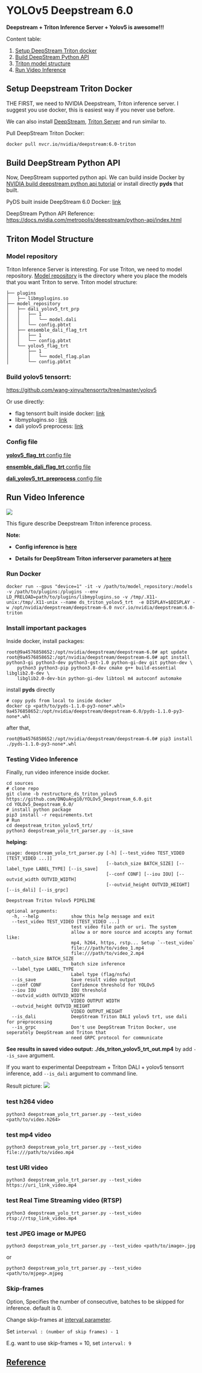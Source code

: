 # YOLOv5 Deepstream 6.0

**Deepstream + Triton Inference Server + Yolov5 is awesome!!!**

Content table:
1. [Setup DeepStream Triton docker](#setup-deepstream-triton-docker)
2. [Build DeepStream Python API](#build-deepstream-python-api) 
3. [Triton model structure](#triton-model-structure)
4. [Run Video Inference](#run-video-inference)

## Setup Deepstream Triton Docker
THE FIRST, we need to NVIDIA Deepstream, Triton inference server. I suggest you use docker, this is easiest way if you never use before. 

We can also install [DeepStream](https://docs.nvidia.com/metropolis/deepstream/dev-guide/text/DS_Quickstart.html#dgpu-setup-for-ubuntu), [Triton Server](https://github.com/triton-inference-server/server) and run similar to.

Pull DeepStream Triton Docker:
```bash
docker pull nvcr.io/nvidia/deepstream:6.0-triton
```

## Build DeepStream Python API
Now, DeepStream supported python api. We can build inside Docker by [NVIDIA build deepstream python api tutorial](https://github.com/NVIDIA-AI-IOT/deepstream_python_apps/tree/master/bindings) or install directly **pyds** that built.

PyDS built inside DeepStream 6.0 Docker: [link](https://drive.google.com/file/d/1ZeEtzNIdNJvwopyBZwCNk7kjarTE2bsA/view?usp=sharing)

DeepStream Python API Reference: https://docs.nvidia.com/metropolis/deepstream/python-api/index.html

## Triton Model Structure
### Model repository
Triton Inference Server is interesting.
For use Triton, we need to model repository. [Model repository](https://github.com/triton-inference-server/server/blob/main/docs/model_repository.md#model-repository) is the directory where you place the models that you want Triton to serve. 
Triton model structure:
```
├── plugins
│   ├── libmyplugins.so
├── model_repository
│   ├── dali_yolov5_trt_prp
│   │   ├── 1
│   │   │   └── model.dali
│   │   └── config.pbtxt
│   ├── ensemble_dali_flag_trt
│   │   ├── 1
│   │   └── config.pbtxt
│   └── yolov5_flag_trt
│       ├── 1
│       │   └── model_flag.plan
│       └── config.pbtxt

```

### Build yolov5 tensorrt: 
https://github.com/wang-xinyu/tensorrtx/tree/master/yolov5

Or use directly:
- flag tensorrt built inside docker: [link](https://drive.google.com/file/d/1zHBqrup_FHYAX8l9r72UtE9VCf9HYPGg/view?usp=sharing)
- libmyplugins.so : [link](https://drive.google.com/file/d/1MVV96ao1LHXv53zOZPzejf8b1TWpIw7u/view?usp=sharing)
- dali yolov5 preprocess: [link](https://drive.google.com/file/d/17rOQzY7HOyoPnWPjCwn7N6QCPwQbBgVA/view?usp=sharing)

### Config file
[**yolov5_flag_trt** config file](./triton_server_config_file/yolov5_flag_trt_config.pbtxt)

[**ensemble_dali_flag_trt** config file](./triton_server_config_file/ensemble_dali_flag_trt_config.pbtxt)

[**dali_yolov5_trt_preprocess** config file](./triton_server_config_file/dali_yolov5_trt_preprocess_config.pbtxt)

## Run Video Inference 
![](./fig_ds_triton.PNG)

This figure describe Deepstream Triton inference process.

**Note:**

- **Config inference is [here](./config_ds_triton_infer/ds_yolov5_trt_nopostprocess.txt)**

- **Details for DeepStream Triton inferserver parameters at [here](https://docs.nvidia.com/metropolis/deepstream/dev-guide/text/DS_plugin_gst-nvinferserver.html)**

### Run Docker
```
docker run --gpus "device=1" -it -v /path/to/model_repository:/models -v /path/to/plugins:/plugins --env LD_PRELOAD=path/to/plugins/libmyplugins.so -v /tmp/.X11-unix:/tmp/.X11-unix --name ds_triton_yolov5_trt  -e DISPLAY=$DISPLAY -w /opt/nvidia/deepstream/deepstream-6.0 nvcr.io/nvidia/deepstream:6.0-triton
```

### Install important packages
Inside docker, install packages:
```
root@9a4576858652:/opt/nvidia/deepstream/deepstream-6.0# apt update
root@9a4576858652:/opt/nvidia/deepstream/deepstream-6.0# apt install python3-gi python3-dev python3-gst-1.0 python-gi-dev git python-dev \
    python3 python3-pip python3.8-dev cmake g++ build-essential libglib2.0-dev \
    libglib2.0-dev-bin python-gi-dev libtool m4 autoconf automake 
```

install **pyds** directly
```
# copy pyds from local to inside docker 
docker cp <path/to/pyds-1.1.0-py3-none*.whl> 9a4576858652:/opt/nvidia/deepstream/deepstream-6.0/pyds-1.1.0-py3-none*.whl
```
after that,
```
root@9a4576858652:/opt/nvidia/deepstream/deepstream-6.0# pip3 install ./pyds-1.1.0-py3-none*.whl
```

### Testing Video Inference
Finally, run video inference inside docker.
```
cd sources
# clone repo
git clone -b restructure_ds_triton_yolov5 https://github.com/DNQuAng10/YOLOv5_Deepstream_6.0.git
cd YOLOv5_Deepstream_6.0/
# install python package
pip3 install -r requirements.txt
# Run 
cd deepstream_triton_yolov5_trt/
python3 deepstream_yolo_trt_parser.py --is_save
```


**helping:**
```
usage: deepstream_yolo_trt_parser.py [-h] [--test_video TEST_VIDEO [TEST_VIDEO ...]]
                                     [--batch_size BATCH_SIZE] [--label_type LABEL_TYPE] [--is_save]
                                     [--conf CONF] [--iou IOU] [--outvid_width OUTVID_WIDTH]
                                     [--outvid_height OUTVID_HEIGHT] [--is_dali] [--is_grpc]

Deepstream Triton Yolov5 PIPELINE

optional arguments:
  -h, --help            show this help message and exit
  --test_video TEST_VIDEO [TEST_VIDEO ...]
                        test video file path or uri. The system
                        allow a or more source and accepts any format like:
                        mp4, h264, https, rstp... Setup `--test_video`
                        file:///path/to/video_1.mp4
                        file:///path/to/video_2.mp4
  --batch_size BATCH_SIZE
                        batch size inference
  --label_type LABEL_TYPE
                        Label type (flag/nsfw)
  --is_save             Save result video output
  --conf CONF           Confidence threshold for YOLOv5
  --iou IOU             IOU threshold
  --outvid_width OUTVID_WIDTH
                        VIDEO OUTPUT WIDTH
  --outvid_height OUTVID_HEIGHT
                        VIDEO OUTPUT_HEIGHT
  --is_dali             DeepStream Triton DALI yolov5 trt, use dali for preprocessing
  --is_grpc             Don't use DeepStream Triton Docker, use seperately DeepStream and Triton that
                        need GRPC protocol for communicate

```

**See results in saved video output: ./ds_triton_yolov5_trt_out.mp4** by add `--is_save` argument.

If you want to experimental Deepstream + Triton DALI + yolov5 tensorrt inference, add `--is_dali` argument to command line. 


Result picture:
![](fig_result.PNG)

### test h264 video 
```
python3 deepstream_yolo_trt_parser.py --test_video <path/to/video.h264>
```

### test mp4 video 
```
python3 deepstream_yolo_trt_parser.py --test_video file:///path/to/video.mp4
```

### test URI video 
```
python3 deepstream_yolo_trt_parser.py --test_video https://uri_link_video.mp4
```

### test Real Time Streaming video (RTSP) 
```
python3 deepstream_yolo_trt_parser.py --test_video rtsp://rtsp_link_video.mp4
```

### test JPEG image or MJPEG
```
python3 deepstream_yolo_trt_parser.py --test_video <path/to/image>.jpg
```
or 
```
python3 deepstream_yolo_trt_parser.py --test_video <path/to/mjpeg>.mjpeg
```

### Skip-frames
Option, Specifies the number of consecutive, batches to be skipped for inference. default is 0. 

Change skip-frames at [interval parameter](./config_ds_triton_infer/ds_yolov5_trt_nopostprocess.txt#L55). 

Set `interval : (number of skip frames) - 1`

E.g. want to use skip-frames = 10, set `interval: 9`

## [Reference](./reference.md)

